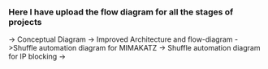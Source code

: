 ### Here I have upload the flow diagram for all the stages of projects 
-> Conceptual Diagram
-> Improved Architecture and flow-diagram 
->Shuffle automation diagram for MIMAKATZ
-> Shuffle automation diagram for IP blocking 
-> 
